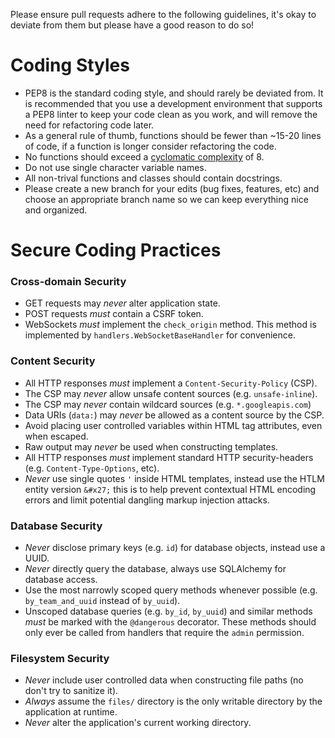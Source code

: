 Please ensure pull requests adhere to the following guidelines, it's okay to deviate from them but please have a good reason to do so!

# Coding Styles
* PEP8 is the standard coding style, and should rarely be deviated from. It is recommended that you use a development environment that supports a PEP8 linter to keep your code clean as you work, and will remove the need for refactoring code later.
* As a general rule of thumb, functions should be fewer than ~15-20 lines of code, if a function is longer consider refactoring the code.
* No functions should exceed a [cyclomatic complexity](https://en.wikipedia.org/wiki/Cyclomatic_complexity) of 8.
* Do not use single character variable names.
* All non-trival functions and classes should contain docstrings.
* Please create a new branch for your edits (bug fixes, features, etc) and choose an appropriate branch name so we can keep everything nice and organized.

# Secure Coding Practices
### Cross-domain Security
* GET requests may *never* alter application state.
* POST requests *must* contain a CSRF token.
* WebSockets *must* implement the `check_origin` method. This method is implemented by `handlers.WebSocketBaseHandler` for convenience.

### Content Security
* All HTTP responses *must* implement a `Content-Security-Policy` (CSP). 
* The CSP may *never* allow unsafe content sources (e.g. `unsafe-inline`).
* The CSP may *never* contain wildcard sources (e.g. `*.googleapis.com`)
* Data URIs (`data:`) may *never* be allowed as a content source by the CSP.
* Avoid placing user controlled variables within HTML tag attributes, even when escaped.
* Raw output may *never* be used when constructing templates.
* All HTTP responses *must* implement standard HTTP security-headers (e.g. `Content-Type-Options`, etc).
* *Never* use single quotes `'` inside HTML templates, instead use the HTLM entity version `&#x27;` this is to help prevent contextual HTML encoding errors and limit potential dangling markup injection attacks.

### Database Security
* *Never* disclose primary keys (e.g. `id`) for database objects, instead use a UUID.
* *Never* directly query the database, always use SQLAlchemy for database access.
* Use the most narrowly scoped query methods whenever possible (e.g. `by_team_and_uuid` instead of `by_uuid`).
* Unscoped database queries (e.g. `by_id`, `by_uuid`) and similar methods *must* be marked with the `@dangerous` decorator. These methods should only ever be called from handlers that require the `admin` permission.

### Filesystem Security
* *Never* include user controlled data when constructing file paths (no don't try to sanitize it).
* *Always* assume the `files/` directory is the only writable directory by the application at runtime. 
* *Never* alter the application's current working directory.
